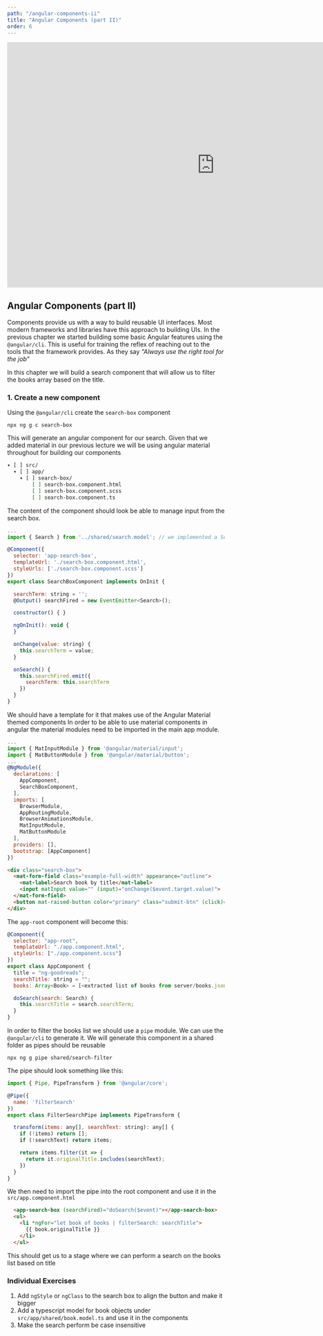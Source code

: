 ```yaml
---
path: "/angular-components-ii"
title: "Angular Components (part II)"
order: 6
---
```


<iframe src="https://docs.google.com/presentation/d/1LsQ5ePWNPFR6nvXh4VhqYpUPMUkaQC0wMwEo0Pyl1no/embed?start=false&loop=false&delayms=30000" frameborder="0" width="960" height="569" allowfullscreen="true" mozallowfullscreen="true" webkitallowfullscreen="true"></iframe>

## Angular Components (part II)

Components provide us with a way to build reusable UI interfaces. Most modern frameworks and libraries have 
this approach to building UIs.
In the previous chapter we started building some basic Angular features using the `@angular/cli`. This is useful 
for training the reflex of reaching out to the tools that the framework provides. As they say _"Always use the right tool for the job"_

In this chapter we will build a search component that will allow us to filter the books array based on the 
title.

### 1. Create a new component

Using the `@angular/cli` create the `search-box` component

`npx ng g c search-box`

This will generate an angular component for our search. Given that we added material in our previous 
lecture we will be using angular material throughout for building our components
```bash
▾ [ ] src/
  ▾ [ ] app/
    ▾ [ ] search-box/
        [ ] search-box.component.html
        [ ] search-box.component.scss
        [ ] search-box.component.ts
```

The content of the component should look be able to manage input from the search box.

```javascript
...
import { Search } from '../shared/search.model'; // we implemented a Search type for the search box

@Component({
  selector: 'app-search-box',
  templateUrl: './search-box.component.html',
  styleUrls: ['./search-box.component.scss']
})
export class SearchBoxComponent implements OnInit {

  searchTerm: string = '';
  @Output() searchFired = new EventEmitter<Search>();

  constructor() { }

  ngOnInit(): void {
  }

  onChange(value: string) {
    this.searchTerm = value;
  }

  onSearch() {
    this.searchFired.emit({
      searchTerm: this.searchTerm
    })
  }
}
```

We should have a template for it that makes use of the Angular Material themed components
In order to be able to use material components in angular the material modules need to be imported in the 
main app module.

```javascript
...
import { MatInputModule } from '@angular/material/input';
import { MatButtonModule } from '@angular/material/button';
...
@NgModule({
  declarations: [
    AppComponent,
    SearchBoxComponent,
  ],
  imports: [
    BrowserModule,
    AppRoutingModule,
    BrowserAnimationsModule,
    MatInputModule,
    MatButtonModule
  ],
  providers: [],
  bootstrap: [AppComponent]
})
```

```html
<div class="search-box">
  <mat-form-field class="example-full-width" appearance="outline">
    <mat-label>Search book by title</mat-label>
    <input matInput value="" (input)="onChange($event.target.value)">
  </mat-form-field>
  <button mat-raised-button color="primary" class="submit-btn" (click)="onSearch()">Search</button>
</div>
```

The `app-root` component will become this:
```javascript
@Component({
  selector: "app-root",
  templateUrl: "./app.component.html",
  styleUrls: ["./app.component.scss"]
})
export class AppComponent {
  title = "ng-goodreads";
  searchTitle: string = "";
  books: Array<Book> = [<extracted list of books from server/books.json>];

  doSearch(search: Search) {
    this.searchTitle = search.searchTerm;
  }
}
```

In order to filter the books list we should use a `pipe` module. We can use the `@angular/cli` to generate it.
We will generate this component in a shared folder as pipes should be reusable

`npx ng g pipe shared/search-filter`

The pipe should look something like this:

```javascript
import { Pipe, PipeTransform } from '@angular/core';

@Pipe({
  name: 'filterSearch'
})
export class FilterSearchPipe implements PipeTransform {

  transform(items: any[], searchText: string): any[] {
    if (!items) return [];
    if (!searchText) return items;

    return items.filter(it => {
      return it.originalTitle.includes(searchText);
    })
  }
}
```

We then need to import the pipe into the root component and use it in the `src/app.component.html`

```html
  <app-search-box (searchFired)="doSearch($event)"></app-search-box>
  <ul>
    <li *ngFor="let book of books | filterSearch: searchTitle">
      {{ book.originalTitle }}
    </li>
  </ul>
```

This should get us to a stage where we can perform a search on the books list based on title


### Individual Exercises

1) Add `ngStyle` or `ngClass` to the search box to align the button and make it bigger
2) Add a typescript model for book objects under `src/app/shared/book.model.ts` and use it in the components
3) Make the search perform be case insensitive

